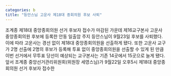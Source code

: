 ```yaml
---
categories: b
title: "등안스님 고운사 제18대 종회의원 후보 사퇴"
---
```

조계종 제18대 중앙종회의원 선거 후보자 접수가 마감된 가운데 제16교구본사 고운사 중앙종회의원 후보에 등록한 안동 일출암 주지 등안스님이 9월23일 후보를 사퇴했다. 이에 따라 고운사는 경선 없이 제18대 중앙종회의원을 선출하게 됐다. 또한 고운사 교구가 2명 선출에 2명의 후보가 등록해 투표 없이 중앙종회의원을 선출할 수 있게 된 만큼 이번 선거에서 무투표 당선이 예상되는 교구본사는 기존 14곳에서 15곳으로 늘게 됐다.앞서 조계종 중앙선거관리위원회(위원장 세영스님)가 9월22일 오후5시 제18대 중앙종회의원 선거 후보자 접수한